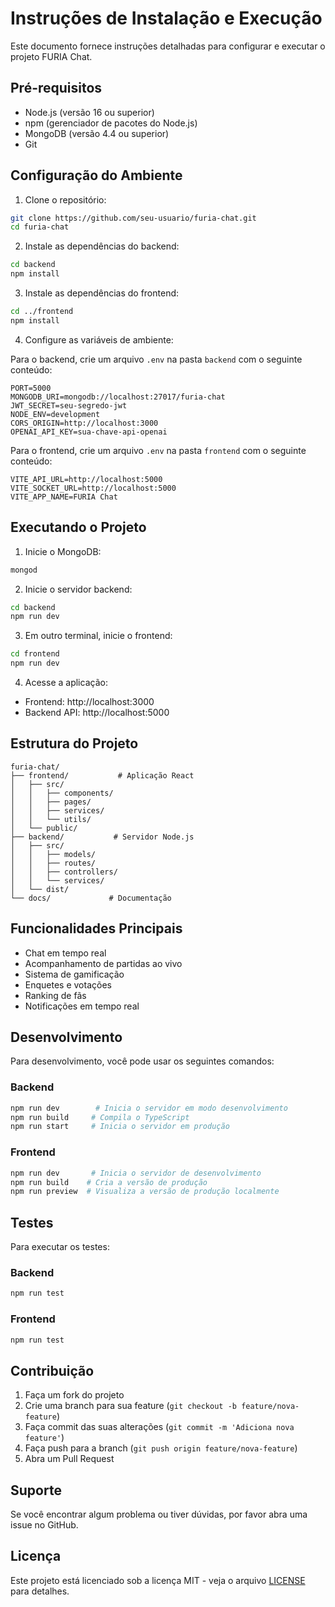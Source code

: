# Instruções de Instalação e Execução

Este documento fornece instruções detalhadas para configurar e executar o projeto FURIA Chat.

## Pré-requisitos

- Node.js (versão 16 ou superior)
- npm (gerenciador de pacotes do Node.js)
- MongoDB (versão 4.4 ou superior)
- Git

## Configuração do Ambiente

1. Clone o repositório:
```bash
git clone https://github.com/seu-usuario/furia-chat.git
cd furia-chat
```

2. Instale as dependências do backend:
```bash
cd backend
npm install
```

3. Instale as dependências do frontend:
```bash
cd ../frontend
npm install
```

4. Configure as variáveis de ambiente:

Para o backend, crie um arquivo `.env` na pasta `backend` com o seguinte conteúdo:
```
PORT=5000
MONGODB_URI=mongodb://localhost:27017/furia-chat
JWT_SECRET=seu-segredo-jwt
NODE_ENV=development
CORS_ORIGIN=http://localhost:3000
OPENAI_API_KEY=sua-chave-api-openai
```

Para o frontend, crie um arquivo `.env` na pasta `frontend` com o seguinte conteúdo:
```
VITE_API_URL=http://localhost:5000
VITE_SOCKET_URL=http://localhost:5000
VITE_APP_NAME=FURIA Chat
```

## Executando o Projeto

1. Inicie o MongoDB:
```bash
mongod
```

2. Inicie o servidor backend:
```bash
cd backend
npm run dev
```

3. Em outro terminal, inicie o frontend:
```bash
cd frontend
npm run dev
```

4. Acesse a aplicação:
- Frontend: http://localhost:3000
- Backend API: http://localhost:5000

## Estrutura do Projeto

```
furia-chat/
├── frontend/           # Aplicação React
│   ├── src/
│   │   ├── components/
│   │   ├── pages/
│   │   ├── services/
│   │   └── utils/
│   └── public/
├── backend/           # Servidor Node.js
│   ├── src/
│   │   ├── models/
│   │   ├── routes/
│   │   ├── controllers/
│   │   └── services/
│   └── dist/
└── docs/             # Documentação
```

## Funcionalidades Principais

- Chat em tempo real
- Acompanhamento de partidas ao vivo
- Sistema de gamificação
- Enquetes e votações
- Ranking de fãs
- Notificações em tempo real

## Desenvolvimento

Para desenvolvimento, você pode usar os seguintes comandos:

### Backend
```bash
npm run dev        # Inicia o servidor em modo desenvolvimento
npm run build     # Compila o TypeScript
npm run start     # Inicia o servidor em produção
```

### Frontend
```bash
npm run dev       # Inicia o servidor de desenvolvimento
npm run build    # Cria a versão de produção
npm run preview  # Visualiza a versão de produção localmente
```

## Testes

Para executar os testes:

### Backend
```bash
npm run test
```

### Frontend
```bash
npm run test
```

## Contribuição

1. Faça um fork do projeto
2. Crie uma branch para sua feature (`git checkout -b feature/nova-feature`)
3. Faça commit das suas alterações (`git commit -m 'Adiciona nova feature'`)
4. Faça push para a branch (`git push origin feature/nova-feature`)
5. Abra um Pull Request

## Suporte

Se você encontrar algum problema ou tiver dúvidas, por favor abra uma issue no GitHub.

## Licença

Este projeto está licenciado sob a licença MIT - veja o arquivo [LICENSE](LICENSE) para detalhes. 